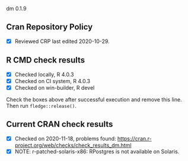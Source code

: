 dm 0.1.9

## Cran Repository Policy

- [x] Reviewed CRP last edited 2020-10-29.

## R CMD check results

- [x] Checked locally, R 4.0.3
- [x] Checked on CI system, R 4.0.3
- [x] Checked on win-builder, R devel

Check the boxes above after successful execution and remove this line. Then run `fledge::release()`.

## Current CRAN check results

- [x] Checked on 2020-11-18, problems found: https://cran.r-project.org/web/checks/check_results_dm.html
- [x] NOTE: r-patched-solaris-x86: RPostgres is not available on Solaris.
